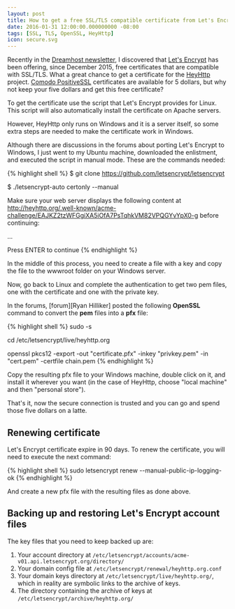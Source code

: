 ```yaml
---
layout: post
title: How to get a free SSL/TLS compatible certificate from Let's Encrypt and make it work in Windows.
date: 2016-01-31 12:00:00.000000000 -08:00
tags: [SSL, TLS, OpenSSL, HeyHttp]
icon: secure.svg
---
```


Recently in the [Dreamhost newsletter][newsletter], I discovered that [Let's Encrypt][letsencrypt] has been offering, since December 2015, free certificates that are compatible with SSL/TLS. What a great chance to get a certificate for the [HeyHttp][heyhttp] project. [Comodo PositiveSSL][positivessl] certificates are available for 5 dollars, but why not keep your five dollars and get this free certificate?

To get the certificate use the script that Let's Encrypt provides for Linux. This script will also automatically install the certificate on Apache servers.

However, HeyHttp only runs on Windows and it is a server itself, so some extra steps are needed to make the certificate work in Windows.

Although there are discussions in the forums about porting Let's Encrypt to Windows, I just went to my Ubuntu machine, downloaded the enlistment, and executed the script in manual mode. These are the commands needed:

{% highlight shell %}
$ git clone https://github.com/letsencrypt/letsencrypt

$ ./letsencrypt-auto certonly --manual

Make sure your web server displays the following content at
http://heyhttp.org/.well-known/acme-challenge/EAJKZ2tzWFGgiXA5iOfA7PsTqhkVM82VPQGYvYpX0-g before continuing:

...

Press ENTER to continue
{% endhighlight %}

In the middle of this process, you need to create a file with a key and copy the file to the wwwroot folder on your Windows server.

Now, go back to Linux and complete the authentication to get two pem files, one with the certificate and one with the private key.

In the forums, [forum][Ryan Hilliker] posted the following **OpenSSL** command to convert the **pem** files into a **pfx** file:

{% highlight shell %}
sudo -s

cd /etc/letsencrypt/live/heyhttp.org

openssl pkcs12 -export -out "certificate.pfx" -inkey "privkey.pem" -in "cert.pem" -certfile chain.pem
{% endhighlight %}

Copy the resulting pfx file to your Windows machine, double click on it, and install it wherever you want (in the case of HeyHttp, choose "local machine" and then "personal store").

That's it, now the secure connection is trusted and you can go and spend those five dollars on a latte.

## Renewing certificate

Let's Encrypt certificate expire in 90 days. To renew the certificate, you will need to execute the next command:

{% highlight shell %}
sudo letsencrypt renew --manual-public-ip-logging-ok
{% endhighlight %}

And create a new pfx file with the resulting files as done above.

## Backing up and restoring Let's Encrypt account files

The key files that you need to keep backed up are:

1. Your account directory at `/etc/letsencrypt/accounts/acme-v01.api.letsencrypt.org/directory/`
2. Your domain config file at `/etc/letsencrypt/renewal/heyhttp.org.conf`
3. Your domain keys directory at `/etc/letsencrypt/live/heyhttp.org/`, which in reality are symbolic links to the archive of keys.
4. The directory containing the archive of keys at `/etc/letsencrypt/archive/heyhttp.org/`



[newsletter]: https://www.dreamhost.com/newsletter/0116.html
[letsencrypt]: https://letsencrypt.org/
[heyhttp]: https://heyhttp.org/
[positivessl]: https://www.ssls.com/ssl-certificates/comodo-positivessl?years=3
[community]: https://community.letsencrypt.org/t/how-to-get-letsencrypt-working-with-iis-manually/6512


